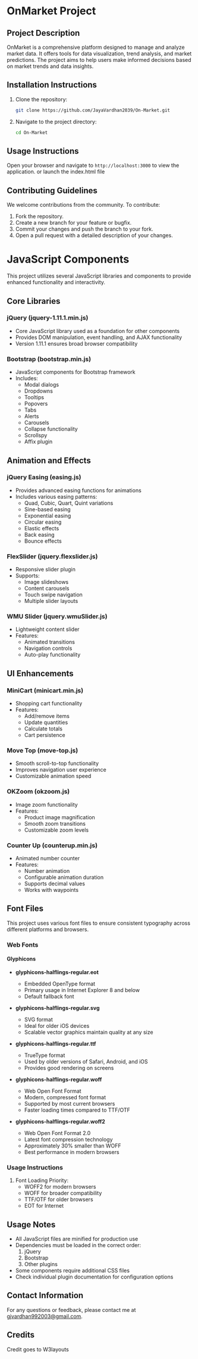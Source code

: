 # OnMarket Project

## Project Description
OnMarket is a comprehensive platform designed to manage and analyze market data. It offers tools for data visualization, trend analysis, and market predictions. The project aims to help users make informed decisions based on market trends and data insights.

## Installation Instructions
1. Clone the repository:
    ```sh
    git clone https://github.com/JayaVardhan2039/On-Market.git
    ```
2. Navigate to the project directory:
    ```sh
    cd On-Market
    ```

## Usage Instructions
Open your browser and navigate to `http://localhost:3000` to view the application.
or launch the index.html file

## Contributing Guidelines
We welcome contributions from the community. To contribute:
1. Fork the repository.
2. Create a new branch for your feature or bugfix.
3. Commit your changes and push the branch to your fork.
4. Open a pull request with a detailed description of your changes.


# JavaScript Components

This project utilizes several JavaScript libraries and components to provide enhanced functionality and interactivity.

## Core Libraries

### jQuery (jquery-1.11.1.min.js)
- Core JavaScript library used as a foundation for other components
- Provides DOM manipulation, event handling, and AJAX functionality
- Version 1.11.1 ensures broad browser compatibility

### Bootstrap (bootstrap.min.js)
- JavaScript components for Bootstrap framework
- Includes:
  - Modal dialogs
  - Dropdowns
  - Tooltips
  - Popovers
  - Tabs
  - Alerts
  - Carousels
  - Collapse functionality
  - Scrollspy
  - Affix plugin

## Animation and Effects

### jQuery Easing (easing.js)
- Provides advanced easing functions for animations
- Includes various easing patterns:
  - Quad, Cubic, Quart, Quint variations
  - Sine-based easing
  - Exponential easing
  - Circular easing
  - Elastic effects
  - Back easing
  - Bounce effects

### FlexSlider (jquery.flexslider.js)
- Responsive slider plugin
- Supports:
  - Image slideshows
  - Content carousels
  - Touch swipe navigation
  - Multiple slider layouts

### WMU Slider (jquery.wmuSlider.js)
- Lightweight content slider
- Features:
  - Animated transitions
  - Navigation controls
  - Auto-play functionality

## UI Enhancements

### MiniCart (minicart.min.js)
- Shopping cart functionality
- Features:
  - Add/remove items
  - Update quantities
  - Calculate totals
  - Cart persistence

### Move Top (move-top.js)
- Smooth scroll-to-top functionality
- Improves navigation user experience
- Customizable animation speed

### OKZoom (okzoom.js)
- Image zoom functionality
- Features:
  - Product image magnification
  - Smooth zoom transitions
  - Customizable zoom levels

### Counter Up (counterup.min.js)
- Animated number counter
- Features:
  - Number animation
  - Configurable animation duration
  - Supports decimal values
  - Works with waypoints

## Font Files

This project uses various font files to ensure consistent typography across different platforms and browsers.

### Web Fonts

#### Glyphicons
- **glyphicons-halflings-regular.eot**
  - Embedded OpenType format
  - Primary usage in Internet Explorer 8 and below
  - Default fallback font

- **glyphicons-halflings-regular.svg**
  - SVG format
  - Ideal for older iOS devices
  - Scalable vector graphics maintain quality at any size

- **glyphicons-halflings-regular.ttf**
  - TrueType format
  - Used by older versions of Safari, Android, and iOS
  - Provides good rendering on screens

- **glyphicons-halflings-regular.woff**
  - Web Open Font Format
  - Modern, compressed font format
  - Supported by most current browsers
  - Faster loading times compared to TTF/OTF

- **glyphicons-halflings-regular.woff2**
  - Web Open Font Format 2.0
  - Latest font compression technology
  - Approximately 30% smaller than WOFF
  - Best performance in modern browsers

### Usage Instructions

1. Font Loading Priority:
   - WOFF2 for modern browsers
   - WOFF for broader compatibility
   - TTF/OTF for older browsers
   - EOT for Internet

## Usage Notes

- All JavaScript files are minified for production use
- Dependencies must be loaded in the correct order:
  1. jQuery
  2. Bootstrap
  3. Other plugins
- Some components require additional CSS files
- Check individual plugin documentation for configuration options

## Contact Information
For any questions or feedback, please contact me at gjvardhan992003@gmail.com.

## Credits
Credit goes to W3layouts


